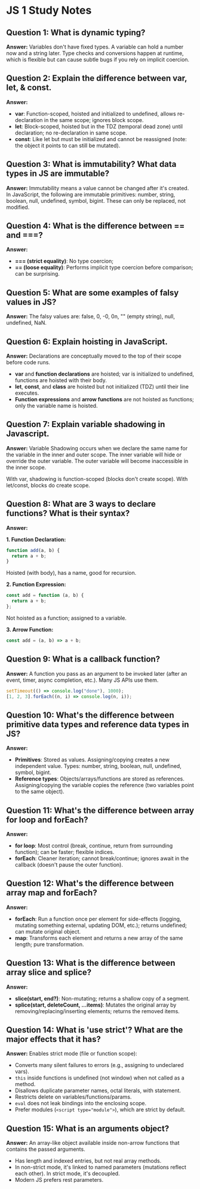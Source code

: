 # JS 1 Study Notes

## Question 1: What is dynamic typing?

**Answer:** Variables don't have fixed types. A variable can hold a number now and a string later. Type checks and conversions happen at runtime, which is flexible but can cause subtle bugs if you rely on implicit coercion.

## Question 2: Explain the difference between var, let, & const.

**Answer:**

- **var**: Function-scoped, hoisted and initialized to undefined, allows re-declaration in the same scope; ignores block scope.
- **let**: Block-scoped, hoisted but in the TDZ (temporal dead zone) until declaration; no re-declaration in same scope.
- **const**: Like let but must be initialized and cannot be reassigned (note: the object it points to can still be mutated).

## Question 3: What is immutability? What data types in JS are immutable?

**Answer:** Immutability means a value cannot be changed after it's created. In JavaScript, the following are immutable primitives: number, string, boolean, null, undefined, symbol, bigint. These can only be replaced, not modified.

## Question 4: What is the difference between == and ===?

**Answer:**

- **=== (strict equality)**: No type coercion;
- **== (loose equality)**: Performs implicit type coercion before comparison; can be surprising.

## Question 5: What are some examples of falsy values in JS?

**Answer:** The falsy values are: false, 0, -0, 0n, "" (empty string), null, undefined, NaN.

## Question 6: Explain hoisting in JavaScript.

**Answer:** Declarations are conceptually moved to the top of their scope before code runs.

- **var** and **function declarations** are hoisted; var is initialized to undefined, functions are hoisted with their body.
- **let**, **const**, and **class** are hoisted but not initialized (TDZ) until their line executes.
- **Function expressions** and **arrow functions** are not hoisted as functions; only the variable name is hoisted.

## Question 7: Explain variable shadowing in Javascript.

**Answer:**
Variable Shadowing occurs when we declare the same name for the variable in the
inner and outer scope.
The inner variable will hide or override the outer variable.
The outer variable will become inaccessible in the inner scope.

With var, shadowing is function-scoped (blocks don't create scope). With let/const, blocks do create scope.

## Question 8: What are 3 ways to declare functions? What is their syntax?

**Answer:**

**1. Function Declaration:**

```js
function add(a, b) {
  return a + b;
}
```

Hoisted (with body), has a name, good for recursion.

**2. Function Expression:**

```js
const add = function (a, b) {
  return a + b;
};
```

Not hoisted as a function; assigned to a variable.

**3. Arrow Function:**

```js
const add = (a, b) => a + b;
```

## Question 9: What is a callback function?

**Answer:** A function you pass as an argument to be invoked later (after an event, timer, async completion, etc.). Many JS APIs use them.

```js
setTimeout(() => console.log("done"), 1000);
[1, 2, 3].forEach((n, i) => console.log(n, i));
```

## Question 10: What's the difference between primitive data types and reference data types in JS?

**Answer:**

- **Primitives**: Stored as values. Assigning/copying creates a new independent value. Types: number, string, boolean, null, undefined, symbol, bigint.
- **Reference types**: Objects/arrays/functions are stored as references. Assigning/copying the variable copies the reference (two variables point to the same object).

## Question 11: What's the difference between array for loop and forEach?

**Answer:**

- **for loop**: Most control (break, continue, return from surrounding function); can be faster; flexible indices.
- **forEach**: Cleaner iteration; cannot break/continue; ignores await in the callback (doesn't pause the outer function).

## Question 12: What's the difference between array map and forEach?

**Answer:**

- **forEach**: Run a function once per element for side-effects (logging, mutating something external, updating DOM, etc.); returns undefined; can mutate original object.
- **map**: Transforms each element and returns a new array of the same length; pure transformation.

## Question 13: What is the difference between array slice and splice?

**Answer:**

- **slice(start, end?)**: Non-mutating; returns a shallow copy of a segment.
- **splice(start, deleteCount, ...items)**: Mutates the original array by removing/replacing/inserting elements; returns the removed items.

## Question 14: What is 'use strict'? What are the major effects that it has?

**Answer:** Enables strict mode (file or function scope):

- Converts many silent failures to errors (e.g., assigning to undeclared vars).
- `this` inside functions is undefined (not window) when not called as a method.
- Disallows duplicate parameter names, octal literals, with statement.
- Restricts delete on variables/functions/params.
- `eval` does not leak bindings into the enclosing scope.
- Prefer modules (`<script type="module">`), which are strict by default.

## Question 15: What is an arguments object?

**Answer:** An array-like object available inside non-arrow functions that contains the passed arguments.

- Has length and indexed entries, but not real array methods.
- In non-strict mode, it's linked to named parameters (mutations reflect each other). In strict mode, it's decoupled.
- Modern JS prefers rest parameters.
